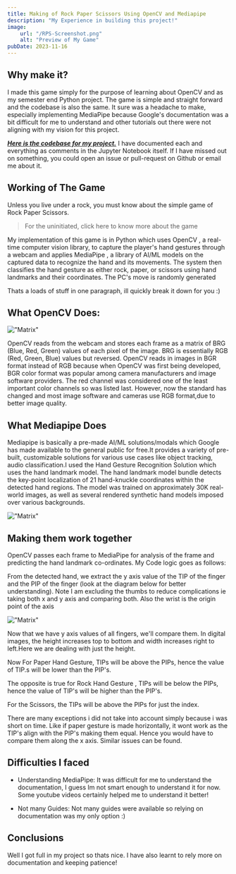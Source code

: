 ```yaml
---
title: Making of Rock Paper Scissors Using OpenCV and Mediapipe
description: "My Experience in building this project!"
image:
    url: "/RPS-Screenshot.png"
    alt: "Preview of My Game"
pubDate: 2023-11-16
---
```


## Why make it?

I made this game simply for the purpose of learning about OpenCV and as my semester end Python project. The game is simple and straight forward and the codebase is also the same. It sure was a headache to make, especially implementing MediaPipe because Google's documentation was a bit difficult for me to understand and other tutorials out there were not aligning with my vision for this project.

[**_Here is the codebase for my project._**](https://github.com/yashd-dev/RPS-using-OpenCv) I have documented each and everything as comments in the Jupyter Notebook itself. If I have missed out on something, you could open an issue or pull-request on Github or email me about it.

## Working of The Game

Unless you live under a rock, you must know about the simple game of Rock Paper Scissors.

> For the uninitiated, click here to know more about the game

My implementation of this game is in Python which uses OpenCV , a real-time computer vision library, to capture the player's hand gestures through a webcam and applies MediaPipe , a library of AI/ML models on the captured data to recognize the hand and its movements. The system then classifies the hand gesture as either rock, paper, or scissors using hand landmarks and their coordinates. The PC's move is randomly generated

Thats a loads of stuff in one paragraph, ill quickly break it down for you :)

## What OpenCV Does:

!["Matrix"](/matrix.png)

OpenCV reads from the webcam and stores each frame as a matrix of BRG (Blue, Red, Green) values of each pixel of the image. BRG is essentially RGB (Red, Green, Blue) values but reversed. OpenCV reads in images in BGR format instead of RGB because when OpenCV was first being developed, BGR color format was popular among camera manufacturers and image software providers. The red channel was considered one of the least important color channels so was listed last. However, now the standard has changed and most image software and cameras use RGB format,due to better image quality.

## What Mediapipe Does

Mediapipe is basically a pre-made AI/ML solutions/modals which Google has made available to the general public for free.It provides a variety of pre-built, customizable solutions for various use cases like object tracking, audio classification.I used the Hand Gesture Recognition Solution which uses the hand landmark model. The hand landmark model bundle detects the key-point localization of 21 hand-knuckle coordinates within the detected hand regions. The model was trained on approximately 30K real-world images, as well as several rendered synthetic hand models imposed over various backgrounds.

!["Matrix"](/hand-landmarks.png)

## Making them work together

OpenCV passes each frame to MediaPipe for analysis of the frame and predicting the hand landmark co-ordinates. My Code logic goes as follows:

From the detected hand, we extract the y axis value of the TIP of the finger and the PIP of the finger (look at the diagram below for better understanding). Note I am excluding the thumbs to reduce complications ie taking both x and y axis and comparing both. Also the wrist is the origin point of the axis

!["Matrix"](/handlocations.png)

Now that we have y axis values of all fingers, we'll compare them. In digital images, the height increases top to bottom and width increases right to left.Here we are dealing with just the height.

Now For Paper Hand Gesture, TIPs will be above the PIPs, hence the value of TIP.s will be lower than the PIP's.

The opposite is true for Rock Hand Gesture , TIPs will be below the PIPs, hence the value of TIP's will be higher than the PIP's.

For the Scissors, the TIPs will be above the PIPs for just the index.

There are many exceptions i did not take into account simply because i was short on time. Like if paper gesture is made horizontally, it wont work as the TIP's align with the PIP's making them equal. Hence you would have to compare them along the x axis. Similar issues can be found.

## Difficulties I faced

-   Understanding MediaPipe:
    It was difficult for me to understand the documentation, I guess Im not smart enough to understand it for now. Some youtube videos certainly helped me to understand it better!

-   Not many Guides:
    Not many guides were available so relying on documentation was my only option :)

## Conclusions

Well I got full in my project so thats nice. I have also learnt to rely more on documentation and keeping patience!
